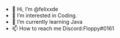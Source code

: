 - 👋 Hi, I’m @felixxde
- 👀 I’m interested in Coding.
- 🌱 I’m currently learning Java
- 📫 How to reach me Discord:Floppy#0161

<!---
felixxde/felixxde is a ✨ special ✨ repository because its `README.md` (this file) appears on your GitHub profile.
You can click the Preview link to take a look at your changes.
--->
